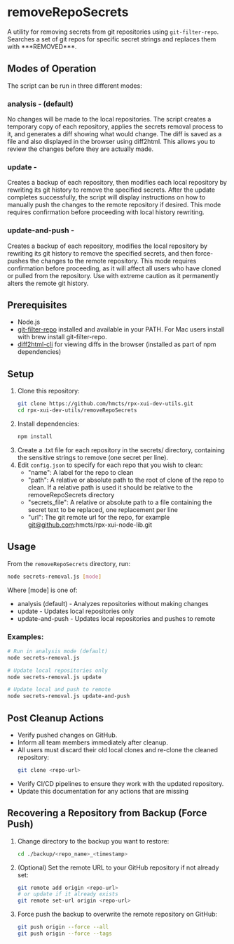 # removeRepoSecrets

A utility for removing secrets from git repositories using `git-filter-repo`. Searches a set of git repos for specific secret strings and replaces them with \*\*\*REMOVED\*\*\*.

## Modes of Operation

The script can be run in three different modes:

### analysis - (default) 
No changes will be made to the local repositories. The script creates a temporary copy of each repository, applies the secrets removal process to it, and generates a diff showing what would change. The diff is saved as a file and also displayed in the browser using diff2html. This allows you to review the changes before they are actually made.

### update - 
Creates a backup of each repository, then modifies each local repository by rewriting its git history to remove the specified secrets. After the update completes successfully, the script will display instructions on how to manually push the changes to the remote repository if desired. This mode requires confirmation before proceeding with local history rewriting.

### update-and-push - 
Creates a backup of each repository, modifies the local repository by rewriting its git history to remove the specified secrets, and then force-pushes the changes to the remote repository. This mode requires confirmation before proceeding, as it will affect all users who have cloned or pulled from the repository. Use with extreme caution as it permanently alters the remote git history.

## Prerequisites

- Node.js
- [git-filter-repo](https://github.com/newren/git-filter-repo) installed and available in your PATH. For Mac users install with brew install git-filter-repo.
- [diff2html-cli](https://github.com/rtfpessoa/diff2html-cli) for viewing diffs in the browser (installed as part of npm dependencies)

## Setup

1. Clone this repository:
   ```sh
   git clone https://github.com/hmcts/rpx-xui-dev-utils.git
   cd rpx-xui-dev-utils/removeRepoSecrets
   ```
2. Install dependencies:
   ```sh
   npm install
   ```
3. Create a .txt file for each repository in the secrets/ directory, containing the sensitive strings to remove (one secret per line).
4. Edit `config.json` to specify for each repo that you wish to clean:
   - "name": A label for the repo to clean
   - "path": A relative or absolute path to the root of clone of the repo to clean. If a relative path is used it should be relative to the removeRepoSecrets directory
   - "secrets_file": A relative or absolute path to a file containing the secret text to be replaced, one replacement per line
   - "url": The git remote url for the repo, for example git@github.com:hmcts/rpx-xui-node-lib.git

## Usage

From the `removeRepoSecrets` directory, run:

```sh
node secrets-removal.js [mode]
```

Where [mode] is one of:

- analysis (default) - Analyzes repositories without making changes
- update - Updates local repositories only
- update-and-push - Updates local repositories and pushes to remote

### Examples:

```sh
# Run in analysis mode (default)
node secrets-removal.js

# Update local repositories only
node secrets-removal.js update

# Update local and push to remote
node secrets-removal.js update-and-push
```

## Post Cleanup Actions

- Verify pushed changes on GitHub.
- Inform all team members immediately after cleanup.
- All users must discard their old local clones and re-clone the cleaned repository:
  ```sh
  git clone <repo-url>
  ```
- Verify CI/CD pipelines to ensure they work with the updated repository.
- Update this documentation for any actions that are missing

## Recovering a Repository from Backup (Force Push)

1. Change directory to the backup you want to restore:
   ```sh
   cd ./backup/<repo_name>_<timestamp>
   ```
2. (Optional) Set the remote URL to your GitHub repository if not already set:
   ```sh
   git remote add origin <repo-url>
   # or update if it already exists
   git remote set-url origin <repo-url>
   ```
3. Force push the backup to overwrite the remote repository on GitHub:
   ```sh
   git push origin --force --all 
   git push origin --force --tags
   ```
